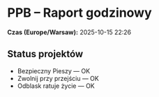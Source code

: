 # PPB – Raport godzinowy
**Czas (Europe/Warsaw):** 2025-10-15 22:26

## Status projektów
- Bezpieczny Pieszy — OK
- Zwolnij przy przejściu — OK
- Odblask ratuje życie — OK

